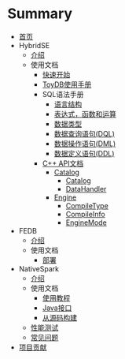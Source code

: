 # Summary

* [首页](README.md)
* HybridSE
    * [介绍](hybridse/introduction/README.md)
    * 使用文档
        * [快速开始](./hybridse/usage/quick_start.md)
        * [ToyDB使用手册](hybridse/usage/toydb_usage/toydb_quickstart.md)
        * SQL语法手册
            * [语言结构](hybridse/language_guide/lexical.md)
            * [表达式，函数和运算](hybridse/language_guide/expressions_functions_and_operators.md)
            * [数据类型](hybridse/language_guide//data_types.md)
            * [数据查询语句(DQL)](hybridse/language_guide/query.md)
            * [数据操作语句(DML)](hybridse/language_guide/dml.md)
            * [数据定义语句(DDL)](hybridse/language_guide/ddl.md)
        * [C++ API文档](hybridse/usage/api/c++/SUMMARY.md)
            * [Catalog](hybridse/usage/api/c++/SUMMARY.md#Catalog)
                * [Catalog](hybridse/usage/api/c++/catalog/catalog.md)
                * [DataHandler](hybridse/usage/api/c++/catalog/data_handler.md)
            * [Engine](hybridse/usage/api/c++/engine/compile_info.md)
                * [CompileType](hybridse/usage/api/c++/engine/compile_info.md#CompileType)
                * [CompileInfo](hybridse/usage/api/c++/engine/compile_info.md#CompileInfo)
                * [EngineMode](hybridse/usage/api/c++/engine/engine_mode.md#EngineMode)
* FEDB
    * [介绍](fedb/README.md)
    * 使用文档
        * [部署](fedb/usage/fedb_deploy.md)
* NativeSpark
    * [介绍](nativespark/introduction/README.md)
    * 使用文档
        * [使用教程](nativespark/usage/usage.md)
        * [Java接口](nativespark/usage/java_api.md)
        * [从源码构建](nativespark/usage/build_from_scratch.md)
    * [性能测试](nativespark/benchmark/README.md)
    * [常见问题](nativespark/faq.md)
* [项目贡献](contribution/README.md)

